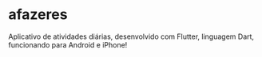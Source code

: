 # afazeres
Aplicativo de atividades diárias, desenvolvido com Flutter, linguagem Dart, funcionando para Android e iPhone!
